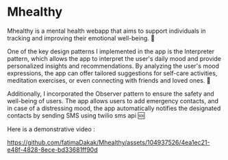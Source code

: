# Mhealthy
Mhealthy is a mental health webapp that aims to support individuals in tracking and improving their emotional well-being. 🌟

One of the key design patterns I implemented in the app is the Interpreter pattern, which allows the app to interpret the user's daily mood and provide personalized insights and recommendations. By analyzing the user's mood expressions, the app can offer tailored suggestions for self-care activities, meditation exercises, or even connecting with friends and loved ones. 🎯

Additionally, I incorporated the Observer pattern to ensure the safety and well-being of users. The app allows users to add emergency contacts, and in case of a distressing mood, the app automatically notifies the designated contacts by sending SMS using twilio sms api 🆘

Here is a demonstrative video :

https://github.com/fatimaDakak/Mhealthy/assets/104937526/4ea1ec21-e48f-4828-8ece-bd33681ff90d

